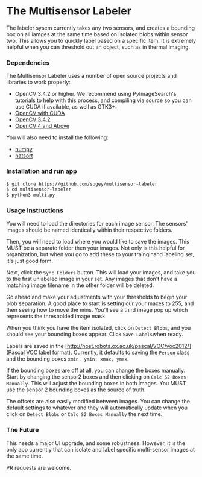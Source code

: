 # The Multisensor Labeler

The labeler sysem currently takes any two sensors, and creates a bounding box on all iamges at the same time based on isolated blobs within sensor two. This allows you to quickly label based on a specific item. It is extremely helpful when you can threshold out an object, such as in thermal imaging.

### Dependencies

The Multisensor Labeler uses a number of open source projects and libraries to work properly:

- OpenCV 3.4.2 or higher. We recommend using PyImageSearch's tutorials to help with this process, and compiling via source so you can use CUDA if available, as well as GTK3+:
- [OpenCV with CUDA]
- [OpenCV 3.4.2]
- [OpenCV 4 and Above]

You will also need to install the following:

- [numpy]
- [natsort]

### Installation and run app

```sh
$ git clone https://github.com/sugey/multisensor-labeler
$ cd multisensor-labeler
$ python3 multi.py
```

### Usage Instructions

You will need to load the directories for each image sensor. The sensors' images should be named identically within their respective folders.

Then, you will need to load where you would like to save the images. This MUST be a separate folder then your images. Not only is this helpful for organization, but when you go to add these to your trainginand labeling set, it's just good form.

Next, click the `Sync Folders` button. This will load your images, and take you to the first unlabeled image in your set. Any images that don't have a matching image filename in the other folder will be deleted.

Go ahead and make your adjustments with your thresholds to begin your blob separation. A good place to start is setting our your maxes to 255, and then seeing how to move the mins. You'll see a third image pop up which represents the thresholded image mask.

When you think you have the item isolated, click on `Detect Blobs`, and you should see your bounding boxes appear. Click `Save Labels`when ready.

Labels are saved in the [http://host.robots.ox.ac.uk/pascal/VOC/voc2012/](Pascal VOC label format). Currently, it defaults to saving the `Person` class and the bounding boxes `xmin, ymin, xmax, ymax`.

If the bounding boxes are off at all, you can change the boxes manually. Start by changing the sensor2 boxes and then clicking on `Calc S2 Boxes Manually`. This will adjust the bounding boxes in both images. You MUST use the sensor 2 bounding boxes as the source of truth.

The offsets are also easily modified between images. You can change the default settings to whatever and they will automatically update when you click on `Detect Blobs` or `Calc S2 Boxes Manually` the next time.

### The Future

This needs a major UI upgrade, and some robustness. However, it is the only app currently that can isolate and label specific multi-sensor images at the same time.

PR requests are welcome.

[opencv with cuda]: https://www.pyimagesearch.com/2016/07/11/compiling-opencv-with-cuda-support/
[opencv 3.4.2]: https://www.pyimagesearch.com/2018/05/28/ubuntu-18-04-how-to-install-opencv/
[opencv 4 and above]: https://www.pyimagesearch.com/2018/08/15/how-to-install-opencv-4-on-ubuntu/
[numpy]: https://scipy.org/install.html
[natsort]: https://natsort.readthedocs.io/en/master/intro.html#installation
